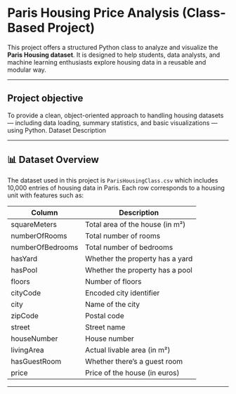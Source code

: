# Paris Housing Price Analysis (Class-Based Project)
This project offers a structured Python class to analyze and visualize the **Paris Housing dataset**. It is designed to help students, data analysts, and machine learning enthusiasts explore housing data in a reusable and modular way.

---

## Project objective
To provide a clean, object-oriented approach to handling housing datasets — including data loading, summary statistics, and basic visualizations — using Python.
Dataset Description

---
## 📊 Dataset Overview

The dataset used in this project is `ParisHousingClass.csv` which includes 10,000 entries of housing data in Paris. Each row corresponds to a housing unit with features such as:
 
  | Column               | Description                          |
|----------------------|--------------------------------------|
| squareMeters         | Total area of the house (in m²)      |
| numberOfRooms        | Total number of rooms                |
| numberOfBedrooms     | Total number of bedrooms             |
| hasYard              | Whether the property has a yard      |
| hasPool              | Whether the property has a pool      |
| floors               | Number of floors                     |
| cityCode             | Encoded city identifier              |
| city                 | Name of the city                     |
| zipCode              | Postal code                          |
| street               | Street name                          |
| houseNumber          | House number                         |
| livingArea           | Actual livable area (in m²)          |
| hasGuestRoom         | Whether there’s a guest room         |
| price                | Price of the house (in euros)        |

---



  
